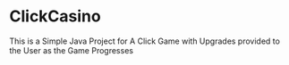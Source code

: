 # ClickCasino
This is a  Simple Java Project for A Click Game with Upgrades provided to the User  as the Game Progresses
